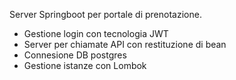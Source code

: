 Server Springboot per portale di prenotazione.

- Gestione login con tecnologia JWT
- Server per chiamate API con restituzione di bean
- Connesione DB postgres
- Gestione istanze con Lombok
